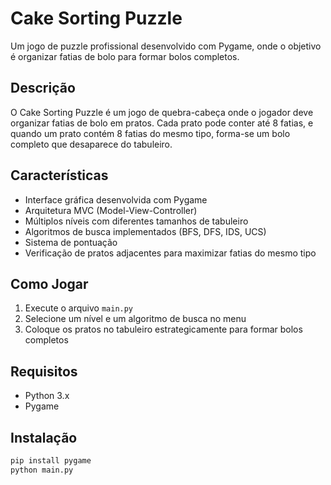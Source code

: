 # Cake Sorting Puzzle

Um jogo de puzzle profissional desenvolvido com Pygame, onde o objetivo é organizar fatias de bolo para formar bolos completos.

## Descrição

O Cake Sorting Puzzle é um jogo de quebra-cabeça onde o jogador deve organizar fatias de bolo em pratos. Cada prato pode conter até 8 fatias, e quando um prato contém 8 fatias do mesmo tipo, forma-se um bolo completo que desaparece do tabuleiro.

## Características

- Interface gráfica desenvolvida com Pygame
- Arquitetura MVC (Model-View-Controller)
- Múltiplos níveis com diferentes tamanhos de tabuleiro
- Algoritmos de busca implementados (BFS, DFS, IDS, UCS)
- Sistema de pontuação
- Verificação de pratos adjacentes para maximizar fatias do mesmo tipo

## Como Jogar

1. Execute o arquivo `main.py`
2. Selecione um nível e um algoritmo de busca no menu
3. Coloque os pratos no tabuleiro estrategicamente para formar bolos completos

## Requisitos

- Python 3.x
- Pygame

## Instalação

```bash
pip install pygame
python main.py
```